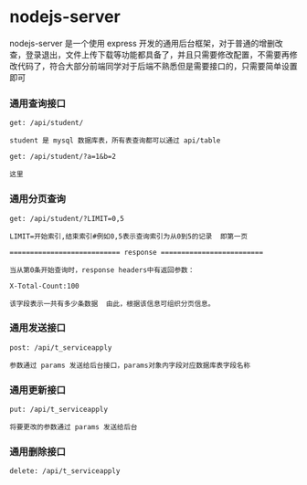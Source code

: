 # nodejs-server
nodejs-server 是一个使用 express 开发的通用后台框架，对于普通的增删改查，登录退出，文件上传下载等功能都具备了，并且只需要修改配置，不需要再修改代码了，符合大部分前端同学对于后端不熟悉但是需要接口的，只需要简单设置即可

### 通用查询接口
```get: /api/student/```

    student 是 mysql 数据库表，所有表查询都可以通过 api/table

```get: /api/student/?a=1&b=2```

    这里

### 通用分页查询
```get: /api/student/?LIMIT=0,5```

    LIMIT=开始索引,结束索引#例如0,5表示查询索引为从0到5的记录  即第一页

    =========================== response =========================

    当从第0条开始查询时，response headers中有返回参数：

    X-Total-Count:100

    该字段表示一共有多少条数据  由此，根据该信息可组织分页信息。


### 通用发送接口
```post: /api/t_serviceapply```

    参数通过 params 发送给后台接口，params对象内字段对应数据库表字段名称

### 通用更新接口
```put: /api/t_serviceapply```

    将要更改的参数通过 params 发送给后台

### 通用删除接口
```delete: /api/t_serviceapply```
